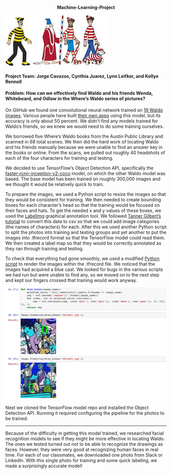 <p align="center"> <b> Machine-Learning-Project</b>

 ![Waldo](waldoandfriends.jpg)


#### **Project Team:** Jorge Cavazos, Cynthia Juarez, Lynn Leifker, and Kellye Rennell

#### **Problem:** How can we effectively find Waldo and his friends Wenda, Whitebeard, and Odlaw in the Where’s Waldo series of pictures?

On GitHub we found one convolutional neural network trained on [19 Waldo images](https://github.com/vc1492a/Hey-Waldo). Various people have built [their own apps](https://github.com/tadejmagajna/HereIsWally) using this model, but its accuracy is only about 50 percent. We didn’t find any models trained for Waldo’s friends, so we knew we would need to do some training ourselves.

We borrowed five Where’s Waldo books from the Austin Public Library and scanned in 68 total scenes. We then did the hard work of locating Waldo and his friends manually because we were unable to find an answer key in the books or online. From the scans, we pulled out roughly 40 headshots of each of the four characters for training and testing.

We decided to use TensorFlow’s Object Detection API, specifically the [faster-rcnn-inception-v2-coco](faster-rcnn-inception-v2-coco) model, on which the other Waldo model was based. The base model has been trained on roughly 300,000 images and we thought it would be relatively quick to train.

To prepare the images, we used a Python script to resize the images so that they would be consistent for training. We then needed to create bounding boxes for each character’s head so that the training would be focused on their faces and hats. To get the needed x and y values of these boxes, we used the [LabelImg](https://github.com/tzutalin/labelImg) graphical annotation tool. We followed [Tanner Gilbert’s tutorial](https://github.com/TannerGilbert/Tutorials/tree/master/Tensorflow%20Object%20Detection) to convert this data to csv so that we could add image categories (the names of characters) for each. After this we used another Python script to split the photos into training and testing groups and yet another to put the images into .tfrecord format so that the TensorFlow model could read them. We then created a label map so that they would be correctly annotated as they ran through training and testing.

To check that everything had gone smoothly, we used a modified [Python script](https://github.com/datitran/raccoon_dataset) to render the images within the .tfrecord file. We noticed that the images had acquired a blue cast. We looked for bugs in the various scripts we had run but were unable to find any, so we moved on to the next step and kept our fingers crossed that training would work anyway.

![notebook](notebook.png)

Next we cloned the TensorFlow model repo and installed the Object Detection API. Running it required configuring the pipeline for the photos to be trained. 

***

Because of the difficulty in getting this model trained, we researched facial recognition models to see if they might be more effective in locating Waldo. The ones we tested turned out not to be able to recognize the drawings as faces. However, they were very good at recognizing human faces in real time. For each of our classmates, we downloaded one photo from Slack or LinkedIn. With this single photo for training and some quick labeling, we made a surprisingly accurate model!
